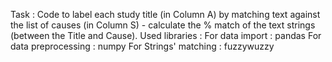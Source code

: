 Task : Code to label each study title (in Column A) by matching text against the list of causes (in Column S) - calculate the % match of the text strings (between the Title and Cause).
Used libraries :
  For data import : pandas
  For data preprocessing : numpy
  For Strings' matching : fuzzywuzzy
